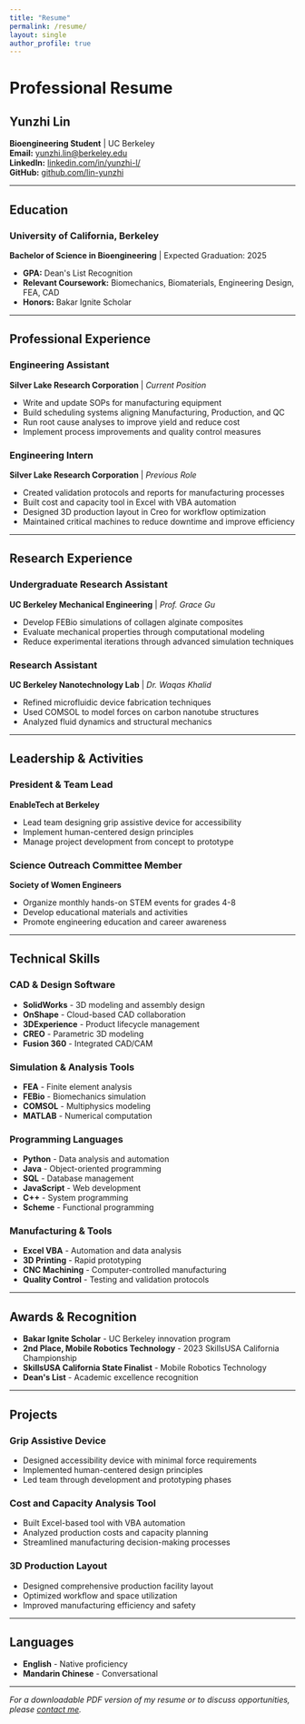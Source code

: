 ```yaml
---
title: "Resume"
permalink: /resume/
layout: single
author_profile: true
---
```


# Professional Resume

## Yunzhi Lin
**Bioengineering Student** | UC Berkeley  
**Email:** yunzhi.lin@berkeley.edu  
**LinkedIn:** [linkedin.com/in/yunzhi-l/](https://www.linkedin.com/in/yunzhi-l/)  
**GitHub:** [github.com/lin-yunzhi](https://github.com/lin-yunzhi)

---

## Education

### University of California, Berkeley
**Bachelor of Science in Bioengineering** | Expected Graduation: 2025  
- **GPA:** Dean's List Recognition
- **Relevant Coursework:** Biomechanics, Biomaterials, Engineering Design, FEA, CAD
- **Honors:** Bakar Ignite Scholar

---

## Professional Experience

### Engineering Assistant
**Silver Lake Research Corporation** | *Current Position*
- Write and update SOPs for manufacturing equipment
- Build scheduling systems aligning Manufacturing, Production, and QC
- Run root cause analyses to improve yield and reduce cost
- Implement process improvements and quality control measures

### Engineering Intern
**Silver Lake Research Corporation** | *Previous Role*
- Created validation protocols and reports for manufacturing processes
- Built cost and capacity tool in Excel with VBA automation
- Designed 3D production layout in Creo for workflow optimization
- Maintained critical machines to reduce downtime and improve efficiency

---

## Research Experience

### Undergraduate Research Assistant
**UC Berkeley Mechanical Engineering** | *Prof. Grace Gu*
- Develop FEBio simulations of collagen alginate composites
- Evaluate mechanical properties through computational modeling
- Reduce experimental iterations through advanced simulation techniques

### Research Assistant
**UC Berkeley Nanotechnology Lab** | *Dr. Waqas Khalid*
- Refined microfluidic device fabrication techniques
- Used COMSOL to model forces on carbon nanotube structures
- Analyzed fluid dynamics and structural mechanics

---

## Leadership & Activities

### President & Team Lead
**EnableTech at Berkeley**
- Lead team designing grip assistive device for accessibility
- Implement human-centered design principles
- Manage project development from concept to prototype

### Science Outreach Committee Member
**Society of Women Engineers**
- Organize monthly hands-on STEM events for grades 4-8
- Develop educational materials and activities
- Promote engineering education and career awareness

---

## Technical Skills

### CAD & Design Software
- **SolidWorks** - 3D modeling and assembly design
- **OnShape** - Cloud-based CAD collaboration
- **3DExperience** - Product lifecycle management
- **CREO** - Parametric 3D modeling
- **Fusion 360** - Integrated CAD/CAM

### Simulation & Analysis Tools
- **FEA** - Finite element analysis
- **FEBio** - Biomechanics simulation
- **COMSOL** - Multiphysics modeling
- **MATLAB** - Numerical computation

### Programming Languages
- **Python** - Data analysis and automation
- **Java** - Object-oriented programming
- **SQL** - Database management
- **JavaScript** - Web development
- **C++** - System programming
- **Scheme** - Functional programming

### Manufacturing & Tools
- **Excel VBA** - Automation and data analysis
- **3D Printing** - Rapid prototyping
- **CNC Machining** - Computer-controlled manufacturing
- **Quality Control** - Testing and validation protocols

---

## Awards & Recognition

- **Bakar Ignite Scholar** - UC Berkeley innovation program
- **2nd Place, Mobile Robotics Technology** - 2023 SkillsUSA California Championship
- **SkillsUSA California State Finalist** - Mobile Robotics Technology
- **Dean's List** - Academic excellence recognition

---

## Projects

### Grip Assistive Device
- Designed accessibility device with minimal force requirements
- Implemented human-centered design principles
- Led team through development and prototyping phases

### Cost and Capacity Analysis Tool
- Built Excel-based tool with VBA automation
- Analyzed production costs and capacity planning
- Streamlined manufacturing decision-making processes

### 3D Production Layout
- Designed comprehensive production facility layout
- Optimized workflow and space utilization
- Improved manufacturing efficiency and safety

---

## Languages
- **English** - Native proficiency
- **Mandarin Chinese** - Conversational

---

*For a downloadable PDF version of my resume or to discuss opportunities, please [contact me](https://www.linkedin.com/in/yunzhi-l/).* 